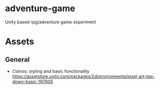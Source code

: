 # adventure-game
Unity based rpg/adventure game experiment

# Assets

## General

 - *Cainos*: styling and basic functionality
https://assetstore.unity.com/packages/2d/environments/pixel-art-top-down-basic-187605